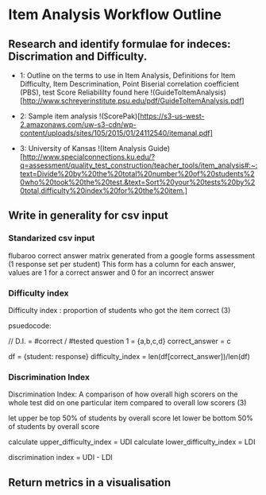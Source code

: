 # Item Analysis Workflow Outline
## Research and identify formulae for indeces: Discrimation and Difficulty.

* 1: Outline on the terms to use in Item Analysis, Definitions for Item Difficulty, Item Descrimination, Point Biserial correlation coefficient (PBS), test Score Reliabililty found here !(GuideToItemAnalysis)[http://www.schreyerinstitute.psu.edu/pdf/GuideToItemAnalysis.pdf]

* 2: Sample item analysis !(ScorePak)[https://s3-us-west-2.amazonaws.com/uw-s3-cdn/wp-content/uploads/sites/105/2015/01/24112540/itemanal.pdf]

* 3: University of Kansas !(Item Analysis Guide)[http://www.specialconnections.ku.edu/?q=assessment/quality_test_construction/teacher_tools/item_analysis#:~:text=Divide%20by%20the%20total%20number%20of%20students%20who%20took%20the%20test.&text=Sort%20your%20tests%20by%20total,difficulty%20index%20for%20the%20item.]


## Write in generality for csv input

### Standarized csv input
flubaroo correct answer matrix generated from a google forms assessment (1 response set per student)
This form has a column for each answer, values are 1 for a correct answer and 0 for an incorrect answer


### Difficulty index
Difficulty index : proportion of students who got the item correct (3)

psuedocode:

// D.I. = #correct / #tested
question 1 = {a,b,c,d}
correct_answer = c

df = {student: response}
difficulty_index = len(df[correct_answer])/len(df)

### Discrimination Index
Discrimination Index: A comparison of how overall high scorers on the whole test did on one particular item compared to overall low scorers (3)

let upper be top 50% of students by overall score
let lower be bottom 50% of students by overall score

calculate upper_difficulty_index = UDI
calculate lower_difficulty_index = LDI

discrimination index = UDI - LDI

## Return metrics in a visualisation
